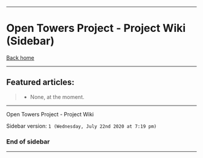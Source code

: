 
***

# Open Towers Project - Project Wiki (Sidebar)

[Back home](https://github.com/seanpm2001/OpenTowers/wiki/)

***

## Featured articles:

> * None, at the moment.

***

Open Towers Project - Project Wiki

Sidebar version: `1 (Wednesday, July 22nd 2020 at 7:19 pm)`

### End of sidebar

***
